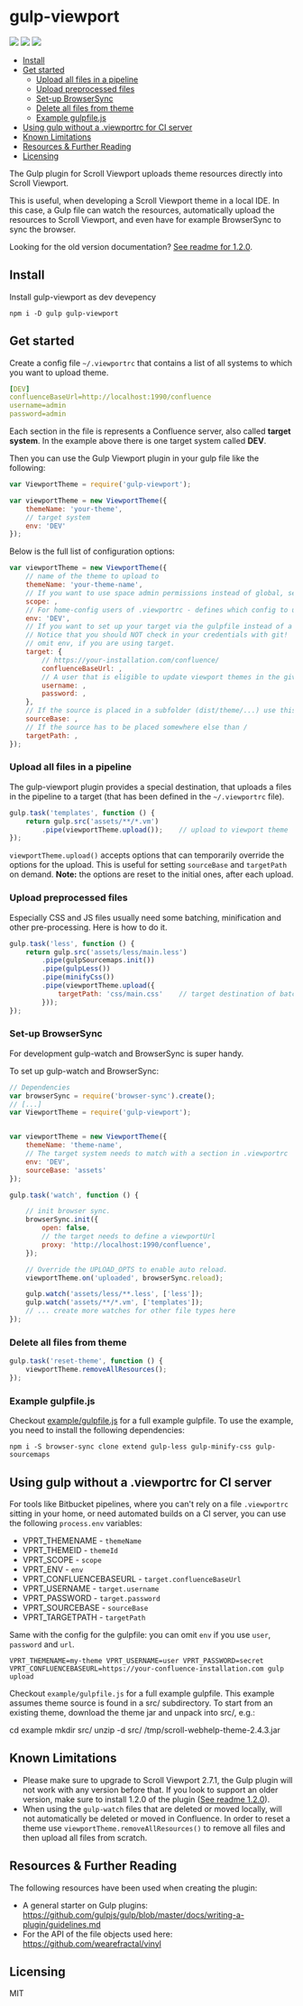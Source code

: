 # gulp-viewport

[![](https://img.shields.io/npm/v/gulp-viewport.svg)](https://www.npmjs.com/package/gulp-viewport) [![](https://img.shields.io/npm/dt/gulp-viewport.svg)](https://www.npmjs.com/package/gulp-viewport) [![](https://img.shields.io/twitter/follow/k15tsoftware.svg?style=social&label=Follow)](https://twitter.com/k15tsoftware)

<!-- toc orderedList:0 depthFrom:2 depthTo:6 -->

* [Install](#install)
* [Get started](#get-started)
    * [Upload all files in a pipeline](#upload-all-files-in-a-pipeline)
    * [Upload preprocessed files](#upload-preprocessed-files)
    * [Set-up BrowserSync](#set-up-browsersync)
    * [Delete all files from theme](#delete-all-files-from-theme)
    * [Example gulpfile.js](#example-gulpfilejs)
* [Using gulp without a .viewportrc for CI server](#using-gulp-without-a-viewportrc-for-ci-server)
* [Known Limitations](#known-limitations)
* [Resources & Further Reading](#resources-further-reading)
* [Licensing](#licensing)

<!-- tocstop -->

The Gulp plugin for Scroll Viewport uploads theme resources directly into Scroll Viewport.

This is useful, when developing a Scroll Viewport theme in a local IDE. In this case, a Gulp file can watch the resources, automatically upload the resources to Scroll Viewport, and even have for example BrowserSync to sync the browser.

Looking for the old version documentation? [See readme for 1.2.0](https://github.com/K15t/gulp-viewport/blob/ba1c5bb0ff4d3b938ecca37e017c21bb833867a3/README.md).

## Install

Install gulp-viewport as dev devepency
```
npm i -D gulp gulp-viewport
```

## Get started

Create a config file `~/.viewportrc` that contains a list of all systems to which you want to upload theme.

```yaml
[DEV]
confluenceBaseUrl=http://localhost:1990/confluence
username=admin
password=admin
```

Each section in the file is represents a Confluence server, also called **target system**.
In the example above there is one target system called **DEV**.

Then you can use the Gulp Viewport plugin in your gulp file like the following:

```js
var ViewportTheme = require('gulp-viewport');

var viewportTheme = new ViewportTheme({
    themeName: 'your-theme',
    // target system
    env: 'DEV'
});
```

Below is the full list of configuration options:

```js
var viewportTheme = new ViewportTheme({
    // name of the theme to upload to
    themeName: 'your-theme-name',
    // If you want to use space admin permissions instead of global, set the space key here
    scope: ,
    // For home-config users of .viewportrc - defines which config to use for target
    env: 'DEV',
    // If you want to set up your target via the gulpfile instead of a .viewportrc, use this.
    // Notice that you should NOT check in your credentials with git!
    // omit env, if you are using target.
    target: {
        // https://your-installation.com/confluence/
        confluenceBaseUrl: ,
        // A user that is eligible to update viewport themes in the given space
        username: ,
        password: ,
    },
    // If the source is placed in a subfolder (dist/theme/...) use this path
    sourceBase: ,
    // If the source has to be placed somewhere else than /
    targetPath: ,
});
```

### Upload all files in a pipeline

The gulp-viewport plugin provides a special destination, that uploads a files in the pipeline to a target (that has been defined in the `~/.viewportrc` file).

```js
gulp.task('templates', function () {
    return gulp.src('assets/**/*.vm')
        .pipe(viewportTheme.upload());    // upload to viewport theme
});
```

`viewportTheme.upload()` accepts options that can temporarily override the options for the upload. This is useful for setting `sourceBase` and `targetPath` on demand. **Note:** the options are reset to the initial ones, after each upload.

### Upload preprocessed files

Especially CSS and JS files usually need some batching, minification and other pre-processing.
Here is how to do it.

```js
gulp.task('less', function () {
    return gulp.src('assets/less/main.less')
        .pipe(gulpSourcemaps.init())
        .pipe(gulpLess())
        .pipe(minifyCss())
        .pipe(viewportTheme.upload({
            targetPath: 'css/main.css'    // target destination of batched file
        }));
});
```

### Set-up BrowserSync

For development gulp-watch and BrowserSync is super handy.

To set up gulp-watch and BrowserSync:
```js
// Dependencies
var browserSync = require('browser-sync').create();
// [...]
var ViewportTheme = require('gulp-viewport');


var viewportTheme = new ViewportTheme({
    themeName: 'theme-name',
    // The target system needs to match with a section in .viewportrc
    env: 'DEV',
    sourceBase: 'assets'
});

gulp.task('watch', function () {

    // init browser sync.
    browserSync.init({
        open: false,
        // the target needs to define a viewportUrl
        proxy: 'http://localhost:1990/confluence',
    });

    // Override the UPLOAD_OPTS to enable auto reload.
    viewportTheme.on('uploaded', browserSync.reload);

    gulp.watch('assets/less/**.less', ['less']);
    gulp.watch('assets/**/*.vm', ['templates']);
    // ... create more watches for other file types here
});
```

### Delete all files from theme
```js
gulp.task('reset-theme', function () {
    viewportTheme.removeAllResources();
});
```

### Example gulpfile.js

Checkout [example/gulpfile.js](example/gulpfile.js) for a full example gulpfile.
To use the example, you need to install the following dependencies:

```
npm i -S browser-sync clone extend gulp-less gulp-minify-css gulp-sourcemaps
```

## Using gulp without a .viewportrc for CI server

For tools like Bitbucket pipelines, where you can't rely on a file `.viewportrc` sitting in your home, or need automated builds on a CI server, you can use the following `process.env` variables:

* VPRT_THEMENAME - `themeName`
* VPRT_THEMEID - `themeId`
* VPRT_SCOPE - `scope`
* VPRT_ENV - `env`
* VPRT_CONFLUENCEBASEURL - `target.confluenceBaseUrl`
* VPRT_USERNAME - `target.username`
* VPRT_PASSWORD - `target.password`
* VPRT_SOURCEBASE - `sourceBase`
* VPRT_TARGETPATH - `targetPath`

Same with the config for the gulpfile: you can omit `env` if you use `user`, `password` and `url`.

```
VPRT_THEMENAME=my-theme VPRT_USERNAME=user VPRT_PASSWORD=secret VPRT_CONFLUENCEBASEURL=https://your-confluence-installation.com gulp upload
```

Checkout ``example/gulpfile.js`` for a full example gulpfile. This example assumes theme source is found in a
src/ subdirectory. To start from an existing theme, download the theme jar and unpack into src/, e.g.:

cd example
mkdir src/
unzip -d src/ /tmp/scroll-webhelp-theme-2.4.3.jar

## Known Limitations

* Please make sure to upgrade to Scroll Viewport 2.7.1, the Gulp plugin will not work with any version before that. If you look to support an older version, make sure to install 1.2.0 of the plugin ([See readme 1.2.0]((https://github.com/K15t/gulp-viewport/blob/ba1c5bb0ff4d3b938ecca37e017c21bb833867a3/README.md))).
* When using the `gulp-watch` files that are deleted or moved locally, will not automatically be deleted or moved in Confluence. In order to reset a theme use `viewportTheme.removeAllResources()` to remove all files and then upload all files from scratch.


## Resources & Further Reading

The following resources have been used when creating the plugin:

* A general starter on Gulp plugins: https://github.com/gulpjs/gulp/blob/master/docs/writing-a-plugin/guidelines.md
* For the API of the file objects used here: https://github.com/wearefractal/vinyl


## Licensing

MIT
